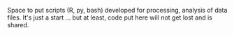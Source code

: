 Space to put scripts (R, py, bash) developed for processing, analysis of data files. It's just a start ... but at least, code put here will not get lost and is shared.
